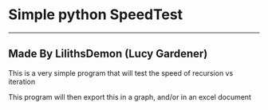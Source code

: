 # Simple python SpeedTest

---
Made By LilithsDemon (Lucy Gardener)
---

This is a very simple program that will test the speed of recursion vs iteration

This program will then export this in a graph, and/or in an excel document
